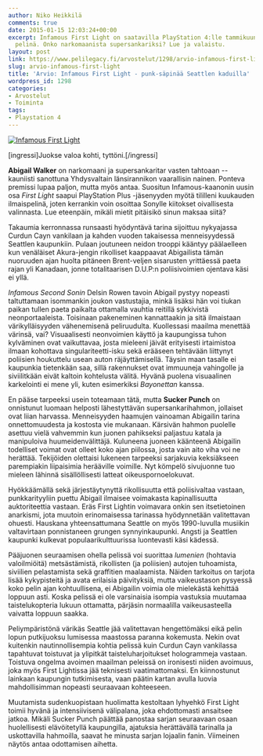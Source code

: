 ```yaml
---
author: Niko Heikkilä
comments: true
date: 2015-01-15 12:03:24+00:00
excerpt: Infamous First Light on saatavilla PlayStation 4:lle tammikuun 2015 kuukauden
  pelinä. Onko narkomaanista supersankariksi? Lue ja valaistu.
layout: post
link: https://www.pelilegacy.fi/arvostelut/1298/arvio-infamous-first-light
slug: arvio-infamous-first-light
title: 'Arvio: Infamous First Light - punk-säpinää Seattlen kaduilla'
wordpress_id: 1298
categories:
- Arvostelut
- Toiminta
tags:
- Playstation 4
---
```


[![Infamous First Light](http://www.pelilegacy.fi/wp-content/uploads/2015/01/infamous-first-light-2.jpg)](http://www.pelilegacy.fi/wp-content/uploads/2015/01/infamous-first-light-2.jpg)

[ingressi]Juokse valoa kohti, tyttöni.[/ingressi]

**Abigail Walker** on narkomaani ja supersankaritar vasten tahtoaan -- kauniisti sanottuna Yhdysvaltain länsirannikon vaarallisin nainen. Ponteva premissi lupaa paljon, mutta myös antaa. Suositun Infamous-kaanonin uusin osa _First Light_ saapui PlayStation Plus -jäsenyyden myötä tililleni kuukauden ilmaispelinä, joten kerrankin voin osoittaa Sonylle kiitokset oivallisesta valinnasta. Lue eteenpäin, mikäli mietit pitäisikö sinun maksaa siitä?

Takaumia kerronnassa runsaasti hyödyntävä tarina sijoittuu nykyajassa Curdun Cayn vankilaan ja kahden vuoden takaisessa menneisyydessä Seattlen kaupunkiin. Pulaan joutuneen neidon trooppi kääntyy päälaelleen kun venäläiset Akura-jengin rikolliset kaappaavat Abigailista tämän nuoruuden ajan huolta pitäneen Brent-veljen sisarusten yrittäessä paeta rajan yli Kanadaan, jonne totalitaarisen D.U.P:n poliisivoimien ojentava käsi ei yllä.

_Infamous Second Sonin_ Delsin Rowen tavoin Abigail pystyy nopeasti taltuttamaan isommankin joukon vastustajia, minkä lisäksi hän voi tiukan paikan tullen paeta paikalta ottamalla vauhtia reitillä sykkivistä neonportaaleista. Toisinaan pakeneminen kannattaakin ja sitä ilmaistaan värikylläisyyden vähenemisenä peliruudulta. Kuollessasi maailma menettää värinsä, vai? Visuaalisesti neonvoimien käyttö ja kaupungissa tuhon kylväminen ovat vaikuttavaa, josta mieleeni jäivät erityisesti irtaimistoa ilmaan kohottava singulariteetti-isku sekä erääseen tehtävään liittynyt poliisien houkuttelu usean auton räjäyttämisellä. Täysin maan tasalle ei kaupunkia tietenkään saa, sillä rakennukset ovat immuuneja vahingolle ja siviilitkään eivät kaltoin kohtelusta välitä. Hyvänä puolena visuaalinen karkelointi ei mene yli, kuten esimerkiksi _Bayonettan_ kanssa.

En pääse tarpeeksi usein toteamaan tätä, mutta **Sucker Punch** on onnistunut luomaan helposti lähestyttävän supersankarihahmon, jollaiset ovat liian harvassa. Menneisyyden haamujen vainoaman Abigailin tarina onnettomuudesta ja kostosta vie mukanaan. Kärsivän hahmon puolelle asettuu vielä vahvemmin kun juonen pahikseksi paljastuu katala ja manipuloiva huumeidenvälittäjä. Kuluneena juoneen käänteenä Abigailin todelliset voimat ovat olleet koko ajan piilossa, josta vain aito viha voi ne herättää. Tekijöiden olettaisi lukeneen tarpeeksi sarjakuvia keksiäkseen parempiakin liipaisimia herääville voimille. Nyt kömpelö sivujuonne tuo mieleen lähinnä sisällöllisesti latteat oikeuspornoelokuvat.

Hyökkäämällä sekä järjestäytynyttä rikollisuutta että poliisivaltaa vastaan, punkkarityyliin puettu Abigail ilmaisee voimakasta kapinallisuutta auktoriteettia vastaan. Eräs First Lightin voimavara onkin sen itsetietoinen anarkismi, jota muutoin erinomaisessa tarinassa hyödynnetään valitettavan ohuesti. Hauskana yhteensattumana Seattle on myös 1990-luvulla musiikin valtavirtaan ponnistaneen grungen synnyinkaupunki. Angsti ja Seattlen kaupunki kulkevat populaarikulttuurissa luontevasti käsi kädessä.

Pääjuonen seuraamisen ohella pelissä voi suorittaa _lumenien_ (hohtavia valoilmiöitä) metsästämistä, rikollisten (ja poliisien) autojen tuhoamista, siviilien pelastamista sekä graffitien maalaamista. Näiden tarkoitus on tarjota lisää kykypisteitä ja avata erilaisia päivityksiä, mutta vaikeustason pysyessä koko pelin ajan kohtuullisena, ei Abigailin voimia ole mielekästä kehittää loppuun asti. Koska pelissä ei ole varsinaisia isompia vastuksia muutamaa taistelukopteria lukuun ottamatta, pärjäsin normaalilla vaikeusasteella vaivatta loppuun saakka.

Peliympäristönä värikäs Seattle jää valitettavan hengettömäksi eikä pelin lopun putkijuoksu lumisessa maastossa paranna kokemusta. Nekin ovat kuitenkin nautinnollisempia kohtia pelissä kuin Curdun Cayn vankilassa tapahtuvat toistuvat ja ylipitkät taisteluharjoitukset hologrammeja vastaan. Toistuva ongelma avoimen maailman peleissä on ironisesti niiden avoimuus, joka myös First Lightissa jää teknisesti vaatimattomaksi. En kiinnostunut lainkaan kaupungin tutkimisesta, vaan päätin kartan avulla luovia mahdollisimman nopeasti seuraavaan kohteeseen.

Muutamista sudenkuopistaan huolimatta kestoltaan lyhyehkö First Light toimii hyvänä ja intensiivisenä välipalana, joka ehdottomasti ansaitsee jatkoa. Mikäli Sucker Punch päättää panostaa sarjan seuraavaan osaan huolellisesti elävöitetyllä kaupungilla, ajatuksia herättävällä tarinalla ja uskottavilla hahmoilla, saavat he minusta sarjan lojaalin fanin. Viimeinen näytös antaa odottamisen aihetta.


